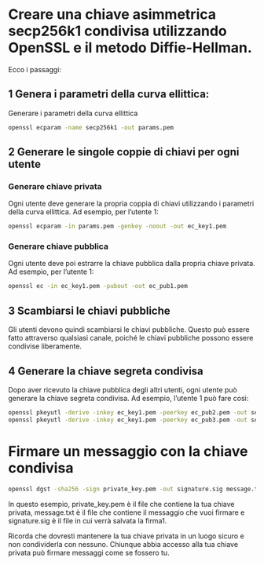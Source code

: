 # Creare una chiave asimmetrica secp256k1 condivisa utilizzando OpenSSL e il metodo Diffie-Hellman.

Ecco i passaggi:

## 1 Genera i parametri della curva ellittica:

Generare i parametri della curva ellittica

```sh
openssl ecparam -name secp256k1 -out params.pem
```

## 2 Generare le singole coppie di chiavi per ogni utente

### Generare chiave privata

Ogni utente deve generare la propria coppia di chiavi utilizzando i parametri della curva ellittica. Ad esempio, per l’utente 1:

```sh
openssl ecparam -in params.pem -genkey -noout -out ec_key1.pem
```

### Generare chiave pubblica

Ogni utente deve poi estrarre la chiave pubblica dalla propria chiave privata. Ad esempio, per l’utente 1:

```sh
openssl ec -in ec_key1.pem -pubout -out ec_pub1.pem
```

## 3 Scambiarsi le chiavi pubbliche

Gli utenti devono quindi scambiarsi le chiavi pubbliche. Questo può essere fatto attraverso qualsiasi canale, poiché le chiavi pubbliche possono essere condivise liberamente.

## 4 Generare la chiave segreta condivisa

Dopo aver ricevuto la chiave pubblica degli altri utenti, ogni utente può generare la chiave segreta condivisa. Ad esempio, l’utente 1 può fare così:

```sh
openssl pkeyutl -derive -inkey ec_key1.pem -peerkey ec_pub2.pem -out secret1.bin
openssl pkeyutl -derive -inkey ec_key1.pem -peerkey ec_pub3.pem -out secret2.bin
```

# Firmare un messaggio con la chiave condivisa

```sh
openssl dgst -sha256 -sign private_key.pem -out signature.sig message.txt
```

In questo esempio, private_key.pem è il file che contiene la tua chiave privata, message.txt è il file che contiene il messaggio che vuoi firmare e signature.sig è il file in cui verrà salvata la firma1.

Ricorda che dovresti mantenere la tua chiave privata in un luogo sicuro e non condividerla con nessuno. Chiunque abbia accesso alla tua chiave privata può firmare messaggi come se fossero tu.
